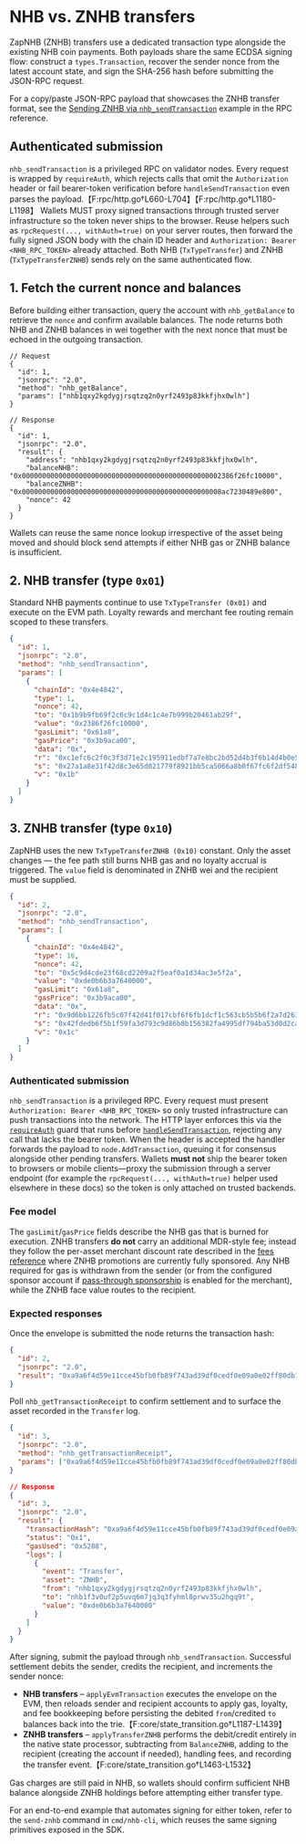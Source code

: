 # NHB vs. ZNHB transfers

ZapNHB (ZNHB) transfers use a dedicated transaction type alongside the existing
NHB coin payments. Both payloads share the same ECDSA signing flow: construct a
`types.Transaction`, recover the sender nonce from the latest account state, and
sign the SHA-256 hash before submitting the JSON-RPC request.

For a copy/paste JSON-RPC payload that showcases the ZNHB transfer format, see
the [Sending ZNHB via `nhb_sendTransaction`](../api/rpc.md#sending-znhb-via-nhb_sendtransaction)
example in the RPC reference.

## Authenticated submission

`nhb_sendTransaction` is a privileged RPC on validator nodes. Every request is
wrapped by `requireAuth`, which rejects calls that omit the `Authorization`
header or fail bearer-token verification before `handleSendTransaction` even
parses the payload.【F:rpc/http.go†L660-L704】【F:rpc/http.go†L1180-L1198】 Wallets
MUST proxy signed transactions through trusted server infrastructure so the
token never ships to the browser. Reuse helpers such as `rpcRequest(...,
withAuth=true)` on your server routes, then forward the fully signed JSON body
with the chain ID header and `Authorization: Bearer <NHB_RPC_TOKEN>` already
attached. Both NHB (`TxTypeTransfer`) and ZNHB (`TxTypeTransferZNHB`) sends rely
on the same authenticated flow.

## 1. Fetch the current nonce and balances

Before building either transaction, query the account with `nhb_getBalance` to
retrieve the `nonce` and confirm available balances. The node returns both NHB
and ZNHB balances in wei together with the next nonce that must be echoed in the
outgoing transaction.

```jsonc
// Request
{
  "id": 1,
  "jsonrpc": "2.0",
  "method": "nhb_getBalance",
  "params": ["nhb1qxy2kgdygjrsqtzq2n0yrf2493p83kkfjhx0wlh"]
}

// Response
{
  "id": 1,
  "jsonrpc": "2.0",
  "result": {
    "address": "nhb1qxy2kgdygjrsqtzq2n0yrf2493p83kkfjhx0wlh",
    "balanceNHB": "0x0000000000000000000000000000000000000000000000002386f26fc10000",
    "balanceZNHB": "0x0000000000000000000000000000000000000000000000008ac7230489e800",
    "nonce": 42
  }
}
```

Wallets can reuse the same nonce lookup irrespective of the asset being moved
and should block send attempts if either NHB gas or ZNHB balance is insufficient.

## 2. NHB transfer (type `0x01`)

Standard NHB payments continue to use `TxTypeTransfer (0x01)` and execute on the
EVM path. Loyalty rewards and merchant fee routing remain scoped to these
transfers.

```json
{
  "id": 1,
  "jsonrpc": "2.0",
  "method": "nhb_sendTransaction",
  "params": [
    {
      "chainId": "0x4e4842",
      "type": 1,
      "nonce": 42,
      "to": "0x1b9b9fb69f2c6c9c1d4c1c4e7b999b20461ab29f",
      "value": "0x2386f26fc10000",
      "gasLimit": "0x61a8",
      "gasPrice": "0x3b9aca00",
      "data": "0x",
      "r": "0xc1efc6c2f0c3f3d71e2c195911edbf7a7e8bc2bd52d4b3f6b14d4b0e54738b62",
      "s": "0x27a1a8e31f42d8c3e65d021779f8921bb5ca5066a8b0f67fc6f2df548b6e2771",
      "v": "0x1b"
    }
  ]
}
```

## 3. ZNHB transfer (type `0x10`)

ZapNHB uses the new `TxTypeTransferZNHB (0x10)` constant. Only the asset changes
— the fee path still burns NHB gas and no loyalty accrual is triggered. The
`value` field is denominated in ZNHB wei and the recipient must be supplied.

```json
{
  "id": 2,
  "jsonrpc": "2.0",
  "method": "nhb_sendTransaction",
  "params": [
    {
      "chainId": "0x4e4842",
      "type": 16,
      "nonce": 42,
      "to": "0x5c9d4cde23f68cd2209a2f5eaf0a1d34ac3e5f2a",
      "value": "0xde0b6b3a7640000",
      "gasLimit": "0x61a8",
      "gasPrice": "0x3b9aca00",
      "data": "0x",
      "r": "0x9d6bb1226fb5c07f42d41f017cbf6f6fb1dcf1c563cb5b5b6f2a7d2639a4bce1",
      "s": "0x42fdedb6f5b1f59fa3d793c9d86b8b156382fa4995df794ba53d0d2ca4f8cb22",
      "v": "0x1c"
    }
  ]
}
```

### Authenticated submission

`nhb_sendTransaction` is a privileged RPC. Every request must present
`Authorization: Bearer <NHB_RPC_TOKEN>` so only trusted infrastructure can push
transactions into the network. The HTTP layer enforces this via the
[`requireAuth`](../../rpc/http.go#L1180-L1211) guard that runs before
[`handleSendTransaction`](../../rpc/http.go#L1417-L1478), rejecting any call
that lacks the bearer token. When the header is accepted the handler forwards
the payload to `node.AddTransaction`, queuing it for consensus alongside other
pending transfers. Wallets **must not** ship the bearer token to browsers or
mobile clients—proxy the submission through a server endpoint (for example the
`rpcRequest(..., withAuth=true)` helper used elsewhere in these docs) so the
token is only attached on trusted backends.

### Fee model

The `gasLimit`/`gasPrice` fields describe the NHB gas that is burned for
execution. ZNHB transfers **do not** carry an additional MDR-style fee; instead
they follow the per-asset merchant discount rate described in the [fees
reference](../fees/policy.md) where ZNHB promotions are currently fully
sponsored. Any NHB required for gas is withdrawn from the sender (or from the
configured sponsor account if [pass-through sponsorship](../fees/policy.md#pass-through-sponsorship) is
enabled for the merchant), while the ZNHB face value routes to the recipient.

### Expected responses

Once the envelope is submitted the node returns the transaction hash:

```json
{
  "id": 2,
  "jsonrpc": "2.0",
  "result": "0xa9a6f4d59e11cce45bfb0fb89f743ad39df0cedf0e09a0e02ff80db152df2b03"
}
```

Poll `nhb_getTransactionReceipt` to confirm settlement and to surface the asset
recorded in the `Transfer` log.

```json
{
  "id": 3,
  "jsonrpc": "2.0",
  "method": "nhb_getTransactionReceipt",
  "params": ["0xa9a6f4d59e11cce45bfb0fb89f743ad39df0cedf0e09a0e02ff80db152df2b03"]
}

// Response
{
  "id": 3,
  "jsonrpc": "2.0",
  "result": {
    "transactionHash": "0xa9a6f4d59e11cce45bfb0fb89f743ad39df0cedf0e09a0e02ff80db152df2b03",
    "status": "0x1",
    "gasUsed": "0x5208",
    "logs": [
      {
        "event": "Transfer",
        "asset": "ZNHB",
        "from": "nhb1qxy2kgdygjrsqtzq2n0yrf2493p83kkfjhx0wlh",
        "to": "nhb1f3v0uf2p5uvq6m7jq3q3fyhml8prwv35u2hgq9t",
        "value": "0xde0b6b3a7640000"
      }
    ]
  }
}
```

After signing, submit the payload through `nhb_sendTransaction`. Successful
settlement debits the sender, credits the recipient, and increments the sender
nonce:

* **NHB transfers** – `applyEvmTransaction` executes the envelope on the EVM,
  then reloads sender and recipient accounts to apply gas, loyalty, and fee
  bookkeeping before persisting the debited `from`/credited `to` balances back
  into the trie.【F:core/state_transition.go†L1187-L1439】
* **ZNHB transfers** – `applyTransferZNHB` performs the debit/credit entirely in
  the native state processor, subtracting from `BalanceZNHB`, adding to the
  recipient (creating the account if needed), handling fees, and recording the
  transfer event.【F:core/state_transition.go†L1463-L1532】

Gas charges are still paid in NHB, so wallets should confirm sufficient NHB
balance alongside ZNHB holdings before attempting either transfer type.

For an end-to-end example that automates signing for either token, refer to the
`send-znhb` command in `cmd/nhb-cli`, which reuses the same signing primitives
exposed in the SDK.
